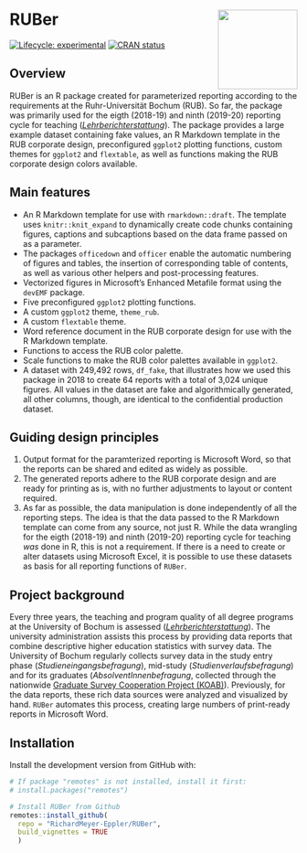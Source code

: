 
<!-- README.md is generated from README.Rmd. Please edit that file -->

# RUBer <a href='https://richardmeyer-eppler.github.io/RUBer/'><img src='man/figures/logo.png' align="right" height="139" />

<!-- badges: start -->

[![Lifecycle:
experimental](https://img.shields.io/badge/lifecycle-experimental-orange.svg)](https://www.tidyverse.org/lifecycle/#experimental)
[![CRAN
status](https://www.r-pkg.org/badges/version/RUBer)](https://cran.r-project.org/package=RUBer)
<!-- badges: end -->

## Overview

RUBer is an R package created for parameterized reporting according to
the requirements at the Ruhr-Universität Bochum (RUB). So far, the
package was primarily used for the eigth (2018-19) and ninth (2019-20)
reporting cycle for teaching
([*Lehrberichterstattung*](https://einrichtungen.ruhr-uni-bochum.de/de/lehrberichterstattung)).
The package provides a large example dataset containing fake values, an
R Markdown template in the RUB corporate design, preconfigured `ggplot2`
plotting functions, custom themes for `ggplot2` and `flextable`, as well
as functions making the RUB corporate design colors available.

## Main features

-   An R Markdown template for use with `rmarkdown::draft`. The template
    uses `knitr::knit_expand` to dynamically create code chunks
    containing figures, captions and subcaptions based on the data frame
    passed on as a parameter.
-   The packages `officedown` and `officer` enable the automatic
    numbering of figures and tables, the insertion of corresponding
    table of contents, as well as various other helpers and
    post-processing features.
-   Vectorized figures in Microsoft’s Enhanced Metafile format using the
    `devEMF` package.
-   Five preconfigured `ggplot2` plotting functions.
-   A custom `ggplot2` theme, `theme_rub`.
-   A custom `flextable` theme.
-   Word reference document in the RUB corporate design for use with the
    R Markdown template.
-   Functions to access the RUB color palette.
-   Scale functions to make the RUB color palettes available in
    `ggplot2`.
-   A dataset with 249,492 rows, `df_fake`, that illustrates how we used
    this package in 2018 to create 64 reports with a total of 3,024
    unique figures. All values in the dataset are fake and
    algorithmically generated, all other columns, though, are identical
    to the confidential production dataset.

## Guiding design principles

1.  Output format for the paramterized reporting is Microsoft Word, so
    that the reports can be shared and edited as widely as possible.
2.  The generated reports adhere to the RUB corporate design and are
    ready for printing as is, with no further adjustments to layout or
    content required.
3.  As far as possible, the data manipulation is done independently of
    all the reporting steps. The idea is that the data passed to the R
    Markdown template can come from any source, not just R. While the
    data wrangling for the eigth (2018-19) and ninth (2019-20) reporting
    cycle for teaching *was* done in R, this is not a requirement. If
    there is a need to create or alter datasets using Microsoft Excel,
    it is possible to use these datasets as basis for all reporting
    functions of `RUBer`.

## Project background

Every three years, the teaching and program quality of all degree
programs at the University of Bochum is assessed
([*Lehrberichterstattung*](https://einrichtungen.ruhr-uni-bochum.de/de/lehrberichterstattung)).
The university administration assists this process by providing data
reports that combine descriptive higher education statistics with survey
data. The University of Bochum regularly collects survey data in the
study entry phase (*Studieneingangsbefragung*), mid-study
(*Studienverlaufsbefragung*) and for its graduates
(*AbsolventInnenbefragung*, collected through the nationwide [Graduate
Survey Cooperation Project (KOAB)](https://istat.de/de/koab_a.html)).
Previously, for the data reports, these rich data sources were analyzed
and visualized by hand. `RUBer` automates this process, creating large
numbers of print-ready reports in Microsoft Word.

## Installation

Install the development version from GitHub with:

``` r
# If package "remotes" is not installed, install it first:
# install.packages("remotes")

# Install RUBer from Github
remotes::install_github(
  repo = "RichardMeyer-Eppler/RUBer",
  build_vignettes = TRUE
  )
```
